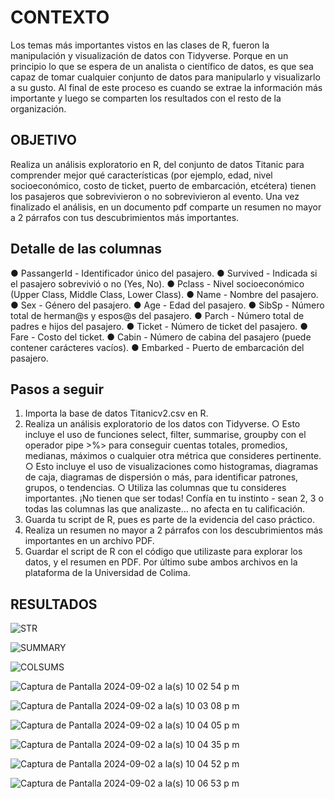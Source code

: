 # CONTEXTO

Los temas más importantes vistos en las clases de R, fueron la manipulación y visualización de datos con Tidyverse. Porque en un principio lo que se espera de un analista o científico de datos, es que sea capaz de tomar cualquier conjunto de datos para manipularlo y visualizarlo a su gusto. Al final de este proceso es cuando se extrae la información más importante y luego se comparten los resultados con el resto de la organización.

## OBJETIVO

Realiza un análisis exploratorio en R, del conjunto de datos Titanic para comprender mejor qué características (por ejemplo, edad, nivel socioeconómico, costo de ticket, puerto de embarcación, etcétera) tienen los pasajeros que sobrevivieron o no sobrevivieron al evento. Una vez finalizado el análisis, en un documento pdf comparte un resumen no mayor a 2 párrafos con tus descubrimientos más importantes.

## Detalle de las columnas

● PassangerId - Identificador único del pasajero.
● Survived - Indicada si el pasajero sobrevivió o no (Yes, No).
● Pclass - Nivel socioeconómico (Upper Class, Middle Class, Lower Class).
● Name - Nombre del pasajero.
● Sex - Género del pasajero.
● Age - Edad del pasajero.
● SibSp - Número total de herman@s y espos@s del pasajero.
● Parch - Número total de padres e hijos del pasajero.
● Ticket - Número de ticket del pasajero.
● Fare - Costo del ticket.
● Cabin - Número de cabina del pasajero (puede contener carácteres vacíos).
● Embarked - Puerto de embarcación del pasajero.

## Pasos a seguir

1. Importa la base de datos Titanicv2.csv en R.
2. Realiza un análisis exploratorio de los datos con Tidyverse.
○ Esto incluye el uso de funciones select, filter, summarise, groupby con el operador pipe >%> para conseguir cuentas totales, promedios, medianas,
máximos o cualquier otra métrica que consideres pertinente.
○ Esto incluye el uso de visualizaciones como histogramas, diagramas de caja, diagramas de dispersión o más, para identificar patrones, grupos, o
tendencias.
○ Utiliza las columnas que tu consideres importantes. ¡No tienen que ser todas!
Confía en tu instinto - sean 2, 3 o todas las columnas las que analizaste... no afecta en tu calificación.
3. Guarda tu script de R, pues es parte de la evidencia del caso práctico.
4. Realiza un resumen no mayor a 2 párrafos con los descubrimientos más importantes en un archivo PDF.
5. Guardar el script de R con el código que utilizaste para explorar los datos, y el resumen en PDF. Por último sube ambos archivos en la plataforma de la Universidad de Colima.


## RESULTADOS


![STR](https://github.com/user-attachments/assets/4914541c-86e8-4ed7-9b20-e60aa685bf2b)


![SUMMARY](https://github.com/user-attachments/assets/88533c47-2bdd-44ed-b7a7-278aa09fd3c6)


![COLSUMS](https://github.com/user-attachments/assets/4dc296bd-987d-41e1-b13f-af37a3fd719c)



![Captura de Pantalla 2024-09-02 a la(s) 10 02 54 p m](https://github.com/user-attachments/assets/11415206-0dab-408b-b5b2-278176c1affe)


![Captura de Pantalla 2024-09-02 a la(s) 10 03 08 p m](https://github.com/user-attachments/assets/f4b9c0df-698a-4b39-8713-f29f3b5c45f5)


![Captura de Pantalla 2024-09-02 a la(s) 10 04 05 p m](https://github.com/user-attachments/assets/6e4ce7a5-0223-4b02-bd45-05226d7d8b0b)


![Captura de Pantalla 2024-09-02 a la(s) 10 04 35 p m](https://github.com/user-attachments/assets/ef3c0d2c-a01d-4b87-bc18-370588aca46b)


![Captura de Pantalla 2024-09-02 a la(s) 10 04 52 p m](https://github.com/user-attachments/assets/20ed17ec-cb60-429f-813b-3d9bf270c24e)


![Captura de Pantalla 2024-09-02 a la(s) 10 06 53 p m](https://github.com/user-attachments/assets/ce9d4342-3781-46b4-916f-3d4ef271d67b)





